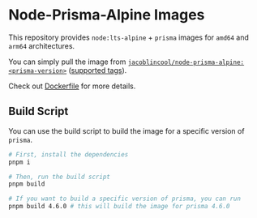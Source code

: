 # Node-Prisma-Alpine Images

This repository provides `node:lts-alpine` + `prisma` images for `amd64` and `arm64` architectures.

You can simply pull the image from [`jacoblincool/node-prisma-alpine:<prisma-version>`](https://hub.docker.com/r/jacoblincool/node-prisma-alpine) ([supported tags](https://hub.docker.com/r/jacoblincool/node-prisma-alpine/tags)).

Check out [Dockerfile](Dockerfile) for more details.

## Build Script

You can use the build script to build the image for a specific version of `prisma`.

```sh
# First, install the dependencies
pnpm i

# Then, run the build script
pnpm build

# If you want to build a specific version of prisma, you can run
pnpm build 4.6.0 # this will build the image for prisma 4.6.0
```
